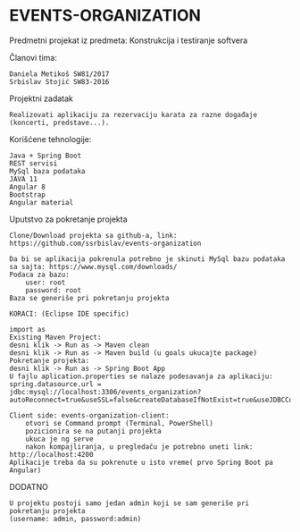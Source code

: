 # EVENTS-ORGANIZATION

Predmetni projekat iz predmeta: Konstrukcija i testiranje softvera

Članovi tima:

    Daniela Metikoš SW81/2017
    Srbislav Stojić SW83-2016

Projektni zadatak

    Realizovati aplikaciju za rezervaciju karata za razne događaje (koncerti, predstave...).

Korišćene tehnologije:

    Java + Spring Boot
    REST servisi
    MySql baza podataka
    JAVA 11
    Angular 8
    Bootstrap
    Angular material

Uputstvo za pokretanje projekta

    Clone/Download projekta sa github-a, link: https://github.com/ssrbislav/events-organization
    
    Da bi se aplikacija pokrenula potrebno je skinuti MySql bazu podataka sa sajta: https://www.mysql.com/downloads/
    Podaca za bazu:
        user: root
        password: root
    Baza se generiše pri pokretanju projekta

    KORACI: (Eclipse IDE specific)
    
    import as
    Existing Maven Project:
    desni klik -> Run as -> Maven clean
    desni klik -> Run as -> Maven build (u goals ukucajte package) Pokretanje projekta:
    desni klik -> Run as -> Spring Boot App
    U fajlu aplication.properties se nalaze podesavanja za aplikaciju:
    spring.datasource.url = jdbc:mysql://localhost:3306/events_organization?autoReconnect=true&useSSL=false&createDatabaseIfNotExist=true&useJDBCCompliantTimezoneShift=true&useLegacyDatetimeCode=false&serverTimezone=Europe/Rome&allowPublicKeyRetrieval=true
    
    Client side: events-organization-client:
        otvori se Command prompt (Terminal, PowerShell)
        pozicionira se na putanji projekta
        ukuca je ng serve
        nakon kompajliranja, u pregledaču je potrebno uneti link: http://localhost:4200
    Aplikacije treba da su pokrenute u isto vreme( prvo Spring Boot pa Angular)

DODATNO

    U projektu postoji samo jedan admin koji se sam generiše pri pokretanju projekta
    (username: admin, password:admin)
